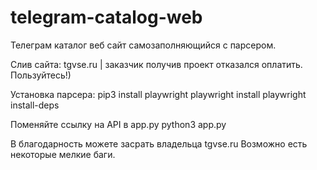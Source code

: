 # telegram-catalog-web
Телеграм каталог веб сайт самозаполняющийся с парсером.

Слив сайта: tgvse.ru | заказчик получив проект отказался оплатить. Пользуйтесь!)

Установка парсера:
pip3 install playwright
playwright install
playwright install-deps

Поменяйте ссылку на API в app.py
python3 app.py

В благодарность можете засрать владельца tgvse.ru
Возможно есть некоторые мелкие баги.

